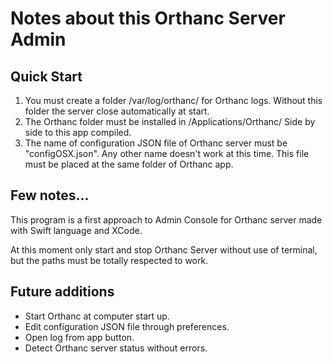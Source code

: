 # Notes about this Orthanc Server Admin

## Quick Start

1. You must create a folder /var/log/orthanc/ for Orthanc logs. Without this folder the server close automatically at start.
2. The Orthanc folder must be installed in /Applications/Orthanc/  Side by side to this app compiled.
3. The name of configuration JSON file of Orthanc server must be "configOSX.json". Any other name doesn't work at this time. This file must be placed at the same folder of Orthanc app.

## Few notes...

This program is a first approach to Admin Console for Orthanc server made with Swift language and XCode.

At this moment only start and stop Orthanc Server without use of terminal, but the paths  must be totally respected to work.


## Future additions

- Start Orthanc at computer start up.
- Edit configuration JSON file through preferences.
- Open log from app button.
- Detect Orthanc server status without errors.
